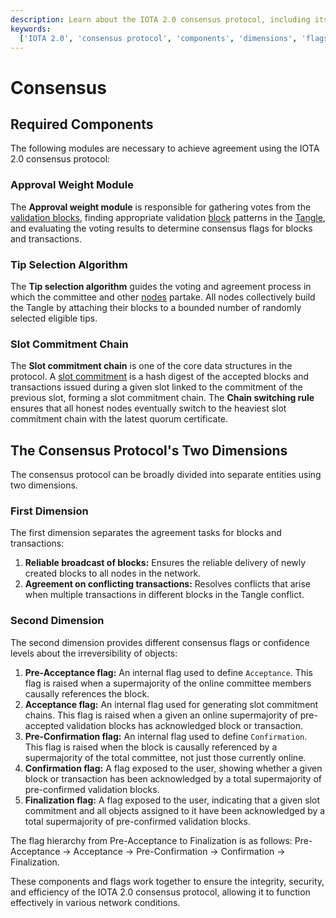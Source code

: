 ```yaml
---
description: Learn about the IOTA 2.0 consensus protocol, including its key components and consensus flags.
keywords:
  ['IOTA 2.0', 'consensus protocol', 'components', 'dimensions', 'flags']
---
```


# Consensus

## Required Components

The following modules are necessary to achieve agreement using the IOTA 2.0 consensus protocol:

### Approval Weight Module

The **Approval weight module** is responsible for gathering votes from
the [validation blocks](data-structures.md#validation-blocks),
finding appropriate validation [block](data-structures.md#blocks) patterns in
the [Tangle](data-structures.md#the-tangle), and evaluating the voting results to determine consensus flags for blocks
and transactions.

### Tip Selection Algorithm

The **Tip selection algorithm** guides the voting and agreement process in which the committee and other [nodes](networking.md#nodes) partake.
All nodes collectively build the Tangle by attaching their blocks to a bounded number of randomly selected eligible
tips.

### Slot Commitment Chain

The **Slot commitment chain** is one of the core data structures in the protocol.
A [slot commitment](data-structures.md#slot-commitments) is a hash digest of
the accepted blocks and transactions issued during a given slot linked to the commitment of the previous slot, forming
a slot commitment chain. The **Chain switching rule** ensures that all honest nodes eventually switch to the heaviest
slot commitment chain with the latest quorum certificate.

## The Consensus Protocol's Two Dimensions

The consensus protocol can be broadly divided into separate entities using two dimensions.

### First Dimension

The first dimension separates the agreement tasks for blocks and transactions:

1. **Reliable broadcast of blocks:** Ensures the reliable delivery of newly created blocks to all nodes in the network.
2. **Agreement on conflicting transactions:** Resolves conflicts that arise when multiple transactions in different blocks in the Tangle conflict.

### Second Dimension

The second dimension provides different consensus flags or confidence levels about the irreversibility of objects:

1. **Pre-Acceptance flag:** An internal flag used to define `Acceptance`. This flag is raised when a supermajority of the online committee members causally references the block.
2. **Acceptance flag:** An internal flag used for generating slot commitment chains. This flag is raised when a given
   an online supermajority of pre-accepted validation blocks has acknowledged block or transaction.
3. **Pre-Confirmation flag:** An internal flag used to define `Confirmation`. This flag is raised when the block is
   causally referenced by a supermajority of the total committee, not just those currently online.
4. **Confirmation flag:** A flag exposed to the user, showing whether a given block or transaction has been acknowledged
   by a total supermajority of pre-confirmed validation blocks.
5. **Finalization flag:** A flag exposed to the user, indicating that a given slot commitment and all objects assigned
   to it have been acknowledged by a total supermajority of pre-confirmed validation blocks.

The flag hierarchy from Pre-Acceptance to Finalization is as follows:
Pre-Acceptance -> Acceptance -> Pre-Confirmation -> Confirmation -> Finalization.

These components and flags work together to ensure the integrity, security, and efficiency of the IOTA 2.0 consensus
protocol, allowing it to function effectively in various network conditions.
